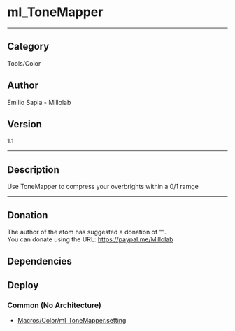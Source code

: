 # ml_ToneMapper
___

## Category
Tools/Color

## Author
Emilio Sapia - Millolab

## Version
1.1

___

## Description
<p>Use ToneMapper to compress your overbrights within a 0/1 ramge</p>

___

## Donation
The author of the atom has suggested a donation of "".  
You can donate using the URL: <a href="https://paypal.me/Millolab">https://paypal.me/Millolab</a>
## Dependencies

## Deploy

### Common (No Architecture)

<ul>
<li><a href="https://gitlab.com/WeSuckLess/Reactor/-/blob/master/Atoms/com.Millolab.ml_ToneMapper/Macros/Color/ml_ToneMapper.setting?ref_type=heads">Macros/Color/ml_ToneMapper.setting</a></li>
</ul>
